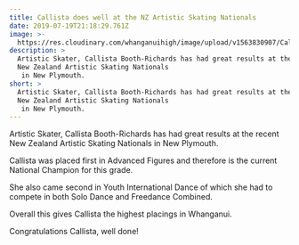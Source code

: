 ```yaml
---
title: Callista does well at the NZ Artistic Skating Nationals
date: 2019-07-19T21:18:29.761Z
image: >-
  https://res.cloudinary.com/whanganuihigh/image/upload/v1563830907/Callista_Booth.Richards.NZ_Artistic_Skating_NP.July_2019.jpg
description: >
  Artistic Skater, Callista Booth-Richards has had great results at the recent
  New Zealand Artistic Skating Nationals
   in New Plymouth. 
short: >
  Artistic Skater, Callista Booth-Richards has had great results at the recent
  New Zealand Artistic Skating Nationals
   in New Plymouth.
---
```

Artistic Skater, Callista Booth-Richards has had great results at the recent New Zealand Artistic Skating Nationals in New Plymouth. 

Callista was placed first in Advanced Figures and therefore is the current National Champion for this grade.

She also came second in Youth International Dance of which she had to compete in both Solo Dance and Freedance Combined. 

Overall this gives Callista the highest placings in Whanganui.

Congratulations Callista, well done!
